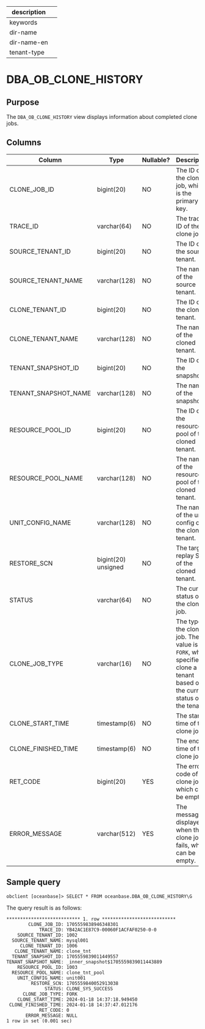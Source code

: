 | description ||
|---|---|
| keywords ||
| dir-name ||
| dir-name-en ||
| tenant-type ||

# DBA_OB_CLONE_HISTORY

## Purpose

The `DBA_OB_CLONE_HISTORY` view displays information about completed clone jobs.

## Columns

| **Column** | **Type** | **Nullable?** | **Description** |
| --- | --- | --- | --- |
| CLONE_JOB_ID | bigint(20) | NO | The ID of the clone job, which is the primary key. |
| TRACE_ID | varchar(64) | NO | The trace ID of the clone job. |
| SOURCE_TENANT_ID | bigint(20) | NO | The ID of the source tenant. |
| SOURCE_TENANT_NAME | varchar(128) | NO | The name of the source tenant. |
| CLONE_TENANT_ID | bigint(20) | NO | The ID of the cloned tenant. |
| CLONE_TENANT_NAME | varchar(128) | NO | The name of the cloned tenant. |
| TENANT_SNAPSHOT_ID | bigint(20) | NO | The ID of the snapshot. |
| TENANT_SNAPSHOT_NAME | varchar(128) | NO | The name of the snapshot. |
| RESOURCE_POOL_ID | bigint(20) | NO | The ID of the resource pool of the cloned tenant. |
| RESOURCE_POOL_NAME | varchar(128) | NO | The name of the resource pool of the cloned tenant. |
| UNIT_CONFIG_NAME | varchar(128) | NO | The name of the unit config of the cloned tenant. |
| RESTORE_SCN | bigint(20) unsigned | NO | The target replay SCN of the cloned tenant. |
| STATUS | varchar(64) | NO | The current status of the clone job. |
| CLONE_JOB_TYPE | varchar(16) | NO | The type of the clone job. The value is `FORK`, which specifies to clone a tenant based on the current status of the tenant. |
| CLONE_START_TIME | timestamp(6) | NO | The start time of the clone job. |
| CLONE_FINISHED_TIME | timestamp(6) | NO | The end time of the clone job. |
| RET_CODE | bigint(20) | YES | The error code of the clone job, which can be empty. |
| ERROR_MESSAGE | varchar(512) | YES | The message displayed when the clone job fails, which can be empty. |

## Sample query

```shell
obclient [oceanbase]> SELECT * FROM oceanbase.DBA_OB_CLONE_HISTORY\G
```

The query result is as follows:

```shell
*************************** 1. row ***************************
        CLONE_JOB_ID: 1705559838946348301
            TRACE_ID: YB42AC1E87C9-00060F1ACFAF0250-0-0
    SOURCE_TENANT_ID: 1002
  SOURCE_TENANT_NAME: mysql001
     CLONE_TENANT_ID: 1006
   CLONE_TENANT_NAME: clone_tnt
  TENANT_SNAPSHOT_ID: 1705559839011449557
TENANT_SNAPSHOT_NAME: _inner_snapshot$1705559839011443889
    RESOURCE_POOL_ID: 1003
  RESOURCE_POOL_NAME: clone_tnt_pool
    UNIT_CONFIG_NAME: unit001
         RESTORE_SCN: 1705559840052913038
              STATUS: CLONE_SYS_SUCCESS
      CLONE_JOB_TYPE: FORK
    CLONE_START_TIME: 2024-01-18 14:37:18.949450
 CLONE_FINISHED_TIME: 2024-01-18 14:37:47.012176
            RET_CODE: 0
       ERROR_MESSAGE: NULL
1 row in set (0.001 sec)
```
